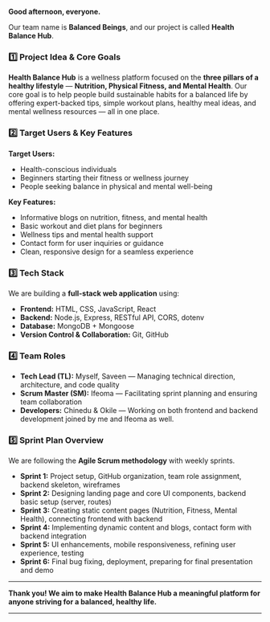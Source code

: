 **Good afternoon, everyone.**

Our team name is **Balanced Beings**, and our project is called **Health Balance Hub**.

### 1️⃣ **Project Idea & Core Goals**

**Health Balance Hub** is a wellness platform focused on the **three pillars of a healthy lifestyle** —
**Nutrition, Physical Fitness, and Mental Health**.
Our core goal is to help people build sustainable habits for a balanced life by offering expert-backed tips, simple workout plans, healthy meal ideas, and mental wellness resources — all in one place.

### 2️⃣ **Target Users & Key Features**

**Target Users:**

* Health-conscious individuals
* Beginners starting their fitness or wellness journey
* People seeking balance in physical and mental well-being

**Key Features:**

* Informative blogs on nutrition, fitness, and mental health
* Basic workout and diet plans for beginners
* Wellness tips and mental health support
* Contact form for user inquiries or guidance
* Clean, responsive design for a seamless experience

### 3️⃣ **Tech Stack**

We are building a **full-stack web application** using:

* **Frontend:** HTML, CSS, JavaScript, React
* **Backend:** Node.js, Express, RESTful API, CORS, dotenv
* **Database:** MongoDB + Mongoose
* **Version Control & Collaboration:** Git, GitHub

### 4️⃣ **Team Roles**

* **Tech Lead (TL):** Myself, Saveen — Managing technical direction, architecture, and code quality
* **Scrum Master (SM):** Ifeoma — Facilitating sprint planning and ensuring team collaboration
* **Developers:** Chinedu & Okile — Working on both frontend and backend development joined by me and Ifeoma as well.

### 5️⃣ **Sprint Plan Overview**

We are following the **Agile Scrum methodology** with weekly sprints.

* **Sprint 1:** Project setup, GitHub organization, team role assignment, backend skeleton, wireframes
* **Sprint 2:** Designing landing page and core UI components, backend basic setup (server, routes)
* **Sprint 3:** Creating static content pages (Nutrition, Fitness, Mental Health), connecting frontend with backend
* **Sprint 4:** Implementing dynamic content and blogs, contact form with backend integration
* **Sprint 5:** UI enhancements, mobile responsiveness, refining user experience, testing
* **Sprint 6:** Final bug fixing, deployment, preparing for final presentation and demo

---

**Thank you! We aim to make Health Balance Hub a meaningful platform for anyone striving for a balanced, healthy life.**

---

